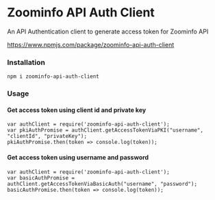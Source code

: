 # Zoominfo API Auth Client

An API Authentication client to generate access token for Zoominfo API

https://www.npmjs.com/package/zoominfo-api-auth-client

### Installation
```
npm i zoominfo-api-auth-client
```

### Usage

#### Get access token using client id and private key
```
var authClient = require('zoominfo-api-auth-client');
var pkiAuthPromise = authClient.getAccessTokenViaPKI("username", "clientId", "privateKey");
pkiAuthPromise.then(token => console.log(token));
```
#### Get access token using username and password
```
var authClient = require('zoominfo-api-auth-client');
var basicAuthPromise = authClient.getAccessTokenViaBasicAuth("username", "password");
basicAuthPromise.then(token => console.log(token));
```